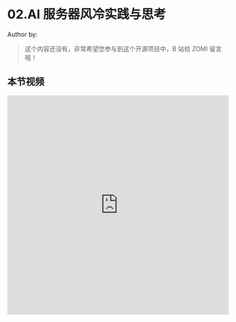 <!--Copyright © ZOMI 适用于[License](https://github.com/Infrasys-AI/AIInfra)版权许可-->

# 02.AI 服务器风冷实践与思考

Author by: 

> 这个内容还没有，非常希望您参与到这个开源项目中，B 站给 ZOMI 留言哦！

## 本节视频

<html>
<iframe src="https://player.bilibili.com/player.html?isOutside=true&aid=114990400937253&bvid=BV1mftyzZEB9&cid=31555915523&p=1&danmaku=0&t=30&autoplay=0" width="100%" height="500" scrolling="no" border="0" frameborder="no" framespacing="0" allowfullscreen="true"> </iframe>
</html>
